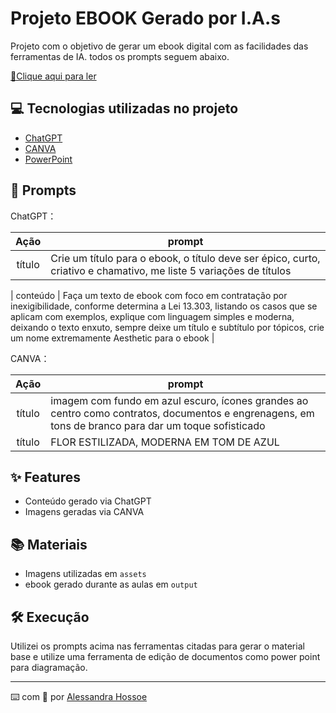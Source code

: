 # Projeto EBOOK Gerado por I.A.s

Projeto com o objetivo de gerar um ebook digital com as facilidades das ferramentas de IA. todos os prompts
seguem abaixo.

<a href="https://github.com/felipeAguiarCode/prompts-recipe-to-create-a-ebook/blob/main/output/ebook%20-%20css%20jedi%20output.pdf" title="View PDF now"> 📕Clique aqui para ler</a>

## 💻 Tecnologias utilizadas no projeto

- [ChatGPT](https://chat.openai.com/) 
- [CANVA](https://www.canva.com/dream-lab)
- [PowerPoint](https://www.microsoft.com/en/microsoft-365/powerpoint)

## 🧠 Prompts


ChatGPT：

|   Ação   | prompt                                                                                                                                                                                                                                                                         |
| :------: | ------------------------------------------------------------------------------------------------------------------------------------------------------------------------------------------------------------------------------------------------------------------------------ |
|  título  | Crie um título para o ebook, o título deve ser épico, curto, criativo e chamativo, me liste 5 variações de títulos  

| conteúdo | Faça um texto de ebook  com foco em contratação por inexigibilidade, conforme determina a Lei 13.303, listando os casos que se aplicam com exemplos, explique com linguagem simples e moderna, deixando o texto enxuto, sempre deixe um título e  subtítulo por tópicos, crie um nome extremamente Aesthetic para o ebook |


CANVA：

|  Ação  | prompt                                                                                 |
| :----: | -------------------------------------------------------------------------------------- |
| título | imagem  com fundo em azul escuro,  ícones grandes ao centro como contratos, documentos e engrenagens, em tons de branco para dar um toque sofisticado |
| título | FLOR ESTILIZADA, MODERNA EM TOM DE AZUL|

## ✨ Features

- Conteúdo gerado via ChatGPT
- Imagens geradas via CANVA

## 📚 Materiais

- Imagens utilizadas em `assets`
- ebook gerado durante as aulas em `output`

## 🛠️ Execução

Utilizei os prompts acima nas ferramentas citadas para gerar o material base e utilize uma ferramenta de edição de documentos como power point para diagramação.

---

⌨️ com 💜 por [Alessandra Hossoe](https://github.com/alehossoe)
